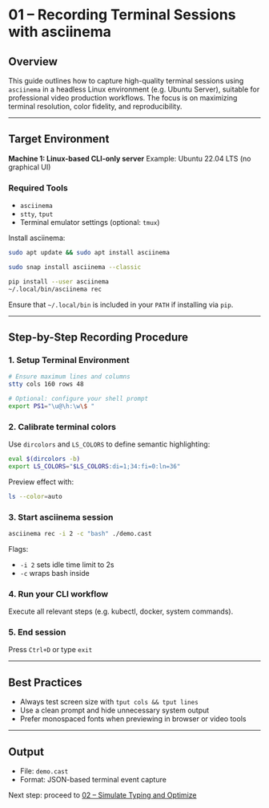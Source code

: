 # 01 – Recording Terminal Sessions with asciinema

## Overview

This guide outlines how to capture high-quality terminal sessions using `asciinema` in a headless Linux environment (e.g. Ubuntu Server), suitable for professional video production workflows. The focus is on maximizing terminal resolution, color fidelity, and reproducibility.

---

## Target Environment

**Machine 1: Linux-based CLI-only server**
Example: Ubuntu 22.04 LTS (no graphical UI)

### Required Tools

* `asciinema`
* `stty`, `tput`
* Terminal emulator settings (optional: `tmux`)

Install asciinema:

```bash
sudo apt update && sudo apt install asciinema
```

```bash
sudo snap install asciinema --classic
```

```bash
pip install --user asciinema
~/.local/bin/asciinema rec
```

Ensure that `~/.local/bin` is included in your `PATH` if installing via `pip`.

---

## Step-by-Step Recording Procedure

### 1. Setup Terminal Environment

```bash
# Ensure maximum lines and columns
stty cols 160 rows 48

# Optional: configure your shell prompt
export PS1="\u@\h:\w\$ "
```

### 2. Calibrate terminal colors

Use `dircolors` and `LS_COLORS` to define semantic highlighting:

```bash
eval $(dircolors -b)
export LS_COLORS="$LS_COLORS:di=1;34:fi=0:ln=36"
```

Preview effect with:

```bash
ls --color=auto
```

### 3. Start asciinema session

```bash
asciinema rec -i 2 -c "bash" ./demo.cast
```

Flags:

* `-i 2` sets idle time limit to 2s
* `-c` wraps bash inside

### 4. Run your CLI workflow

Execute all relevant steps (e.g. kubectl, docker, system commands).

### 5. End session

Press `Ctrl+D` or type `exit`

---

## Best Practices

* Always test screen size with `tput cols && tput lines`
* Use a clean prompt and hide unnecessary system output
* Prefer monospaced fonts when previewing in browser or video tools

---

## Output

* File: `demo.cast`
* Format: JSON-based terminal event capture

Next step: proceed to [02 – Simulate Typing and Optimize](./02-simulate-typing-and-optimize.md)
